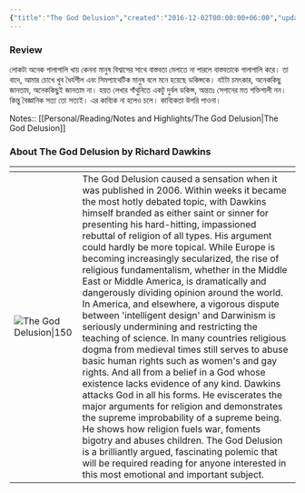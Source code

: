 ```yaml
---
{"title":"The God Delusion","created":"2016-12-02T00:00:00+06:00","updated":"2023-01-08T19:40:09+06:00","read_at":["2016-12-15T00:00:00+06:00"],"read_count":1,"authors":["Richard Dawkins"],"isbn10":547348665,"status":"Read","rating":4,"reviewed":true,"dg-publish":true,"cover":"https://images-na.ssl-images-amazon.com/images/S/compressed.photo.goodreads.com/books/1347220693i/14743.jpg","dg-metatags":{"og:image":"https://images-na.ssl-images-amazon.com/images/S/compressed.photo.goodreads.com/books/1347220693i/14743.jpg"},"tags":["atheism","science","theology"],"permalink":"/reading/books/read/the-god-delusion-by-richard-dawkins/","metatags":{"og:image":"https://images-na.ssl-images-amazon.com/images/S/compressed.photo.goodreads.com/books/1347220693i/14743.jpg"},"dgPassFrontmatter":true}
---
```


### Review
লোকটা অনেক গালাগালি খায় কেননা মানুষ বিশ্বাসের সাথে বাস্তবতা মেলাতে না পারলে বাস্তবতাকে গালাগালি করে। তা বাদে, আমার চোখে খুব ধৈর্যশীল এবং সিমপ্যাথেটিক মানুষ বলে মনে হয়েছে ডকিন্সকে। বইটা চমৎকার, অনেককিছু জানতাম, অনেককিছুই জানতাম না। হয়ত লেখার গাঁথুনিতে একটু দুর্বল ডকিন্স, অন্ততঃ সেগানের মত শক্তিশালী নন। কিন্তু বৈজ্ঞানিক সত্য তো সত্যই। এর কাব্যিক না হলেও চলে। কাব্যিকতা উপরি পাওনা।

Notes:: [[Personal/Reading/Notes and Highlights/The God Delusion\|The God Delusion]]

### About The God Delusion by Richard Dawkins
| <!-- -->    | <!-- -->    |
|-------------|-------------|
| ![The God Delusion\|150](https://images-na.ssl-images-amazon.com/images/S/compressed.photo.goodreads.com/books/1347220693i/14743.jpg)         | The God Delusion caused a sensation when it was published in 2006. Within weeks it became the most hotly debated topic, with Dawkins himself branded as either saint or sinner for presenting his hard-hitting, impassioned rebuttal of religion of all types. His argument could hardly be more topical. While Europe is becoming increasingly secularized, the rise of religious fundamentalism, whether in the Middle East or Middle America, is dramatically and dangerously dividing opinion around the world. In America, and elsewhere, a vigorous dispute between 'intelligent design' and Darwinism is seriously undermining and restricting the teaching of science. In many countries religious dogma from medieval times still serves to abuse basic human rights such as women's and gay rights. And all from a belief in a God whose existence lacks evidence of any kind. Dawkins attacks God in all his forms. He eviscerates the major arguments for religion and demonstrates the supreme improbability of a supreme being. He shows how religion fuels war, foments bigotry and abuses children. The God Delusion is a brilliantly argued, fascinating polemic that will be required reading for anyone interested in this most emotional and important subject.         |
